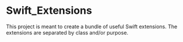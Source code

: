 Swift_Extensions
================
This project is meant to create a bundle of useful Swift extensions. The extensions are separated by class and/or purpose.
